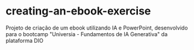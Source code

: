 # creating-an-ebook-exercise
Projeto de criação de um ebook utilizando IA e PowerPoint, desenvolvido para o bootcamp "Universia - Fundamentos de IA Generativa" da plataforma DIO

